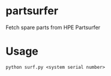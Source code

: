 # partsurfer
Fetch spare parts from HPE Partsurfer

# Usage
`python surf.py <system serial number>`
